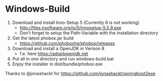 # Windows-Build
 1. Download and install Inno-Setup 5 (Currently 6 is not working)
    * http://files.jrsoftware.org/is/5/innosetup-5.5.9.exe
    * Don't forget to setup the Path-Variable with the installation directory
 2. Get the latest phobox.jar build
    * https://github.com/phoboxhq/phobox/releases
 4. Download and install a OpenJDK in Verison 8
    * f.e. here https://adoptopenjdk.net
 5. Put all in one directory and run windows-build.bat
 6. Enjoy the installer in dist/bundle/phobox.exe

Thanks to @jonashackt for https://github.com/jonashackt/springboot2exe
